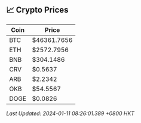 ## 📈 Crypto Prices

| Coin | Price |
| ---- | ----- |
| BTC | $46361.7656 |
| ETH | $2572.7956 |
| BNB | $304.1486 |
| CRV | $0.5637 |
| ARB | $2.2342 |
| OKB | $54.5567 |
| DOGE | $0.0826 |

_Last Updated: 2024-01-11 08:26:01.389 +0800 HKT_